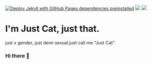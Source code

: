 [![Deploy Jekyll with GitHub Pages dependencies preinstalled](https://github.com/Yanagi3456/yanagi3456.github.io/actions/workflows/jekyll-gh-pages.yml/badge.svg)](https://github.com/Yanagi3456/yanagi3456.github.io/actions/workflows/jekyll-gh-pages.yml)
![](https://img.shields.io/badge/Jender-X-blueviolet)
![](https://img.shields.io/badge/Language-Java-yellow)

# I'm Just Cat, just that.
just x gender, just demi sexual.just call me "Just Cat".
### Hi there 👋

<!--
**Yanagi3456/yanagi3456** is a ✨ _special_ ✨ repository because its `README.md` (this file) appears on your GitHub profile.

Here are some ideas to get you started:

- 🔭 I’m currently working on ...
- 🌱 I’m currently learning ...
- 👯 I’m looking to collaborate on ...
- 🤔 I’m looking for help with ...
- 💬 Ask me about ...
- 📫 How to reach me: ...
- 😄 Pronouns: ...
- ⚡ Fun fact: ...
-->
